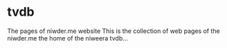 # tvdb
The pages of niwder.me website
This is the collection of web pages of the niwder.me the home of the niweera tvdb...
